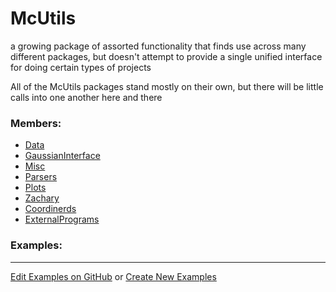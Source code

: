 # <a id="McUtils">McUtils</a>
    
a growing package of assorted functionality that finds use across many different packages, but doesn't attempt to
provide a single unified interface for doing certain types of projects

All of the McUtils packages stand mostly on their own, but there will be little calls into one another here and there

### Members:

  - [Data](McUtils/Data.md)
  - [GaussianInterface](McUtils/GaussianInterface.md)
  - [Misc](McUtils/Misc.md)
  - [Parsers](McUtils/Parsers.md)
  - [Plots](McUtils/Plots.md)
  - [Zachary](McUtils/Zachary.md)
  - [Coordinerds](McUtils/Coordinerds.md)
  - [ExternalPrograms](McUtils/ExternalPrograms.md)

### Examples:



___

[Edit Examples on GitHub](https://github.com/McCoyGroup/References/edit/gh-pages/Documentation/examples/McUtils.md) or 
[Create New Examples](https://github.com/McCoyGroup/References/new/gh-pages/?filename=Documentation/examples/McUtils.md)